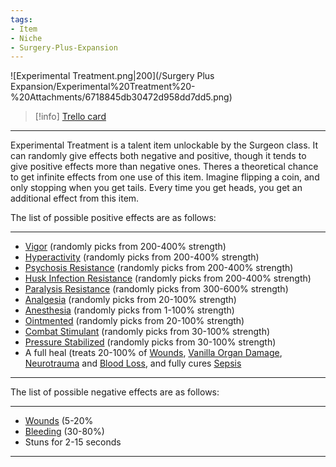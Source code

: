```yaml
---
tags:
- Item
- Niche
- Surgery-Plus-Expansion
---
```


![Experimental Treatment.png\|200](/Surgery Plus Expansion/Experimental%20Treatment%20-%20Attachments/6718845db30472d958dd7dd5.png)

> [!info] [Trello card](https://trello.com/c/BdEbFEqA/154-experimental-treatment)

---

Experimental Treatment is a talent item unlockable by the Surgeon class. It can randomly give effects both negative and positive, though it tends to give positive effects more than negative ones.
Theres a theoretical chance to get infinite effects from one use of this item. Imagine flipping a coin, and only stopping when you get tails. Every time you get heads, you get an additional effect from this item.

The list of possible positive effects are as follows:

---

- [Vigor](https://barotraumagame.com/wiki/Vigor "‌") (randomly picks from 200-400% strength)
- [Hyperactivity](https://barotraumagame.com/wiki/Hyperactivity "‌") (randomly picks from 200-400% strength)
- [Psychosis Resistance](https://barotraumagame.com/wiki/Psychosis_Resistance "‌") (randomly picks from 200-400% strength)
- [Husk Infection Resistance](https://barotraumagame.com/wiki/Husk_Infection_Resistance "‌") (randomly picks from 200-400% strength)
- [Paralysis Resistance](https://barotraumagame.com/wiki/Paralysis_Resistance "‌") (randomly picks from 300-600% strength)
- [Analgesia](../Torso/Analgesia.md) (randomly picks from 20-100% strength)
- [Anesthesia](../Torso/Anesthesia.md) (randomly picks from 1-100% strength)
- [Ointmented](../Any%20bodypart/Ointmented.md) (randomly picks from 20-100% strength)
- [Combat Stimulant](https://barotraumagame.com/wiki/Combat_Stimulant_(Affliction) "‌") (randomly picks from 30-100% strength)
- [Pressure Stabilized](https://barotraumagame.com/wiki/Pressure_Stabilized "‌") (randomly picks from 30-100% strength)
- A full heal (treats 20-100% of [Wounds](../Any%20bodypart/archived/Wounds.md), [Vanilla Organ Damage](../Torso/Vanilla%20Organ%20Damage.md), [Neurotrauma](../Head_Brain/Neurotrauma.md) and [Blood Loss](../Blood/Blood%20Loss.md), and fully cures [Sepsis](../Blood/Sepsis.md)

---

The list of possible negative effects are as follows:

---

- [Wounds](../Any%20bodypart/archived/Wounds.md) (5-20%
- [Bleeding](../Any%20bodypart/Bleeding.md) (30-80%)
- Stuns for 2-15 seconds

---

